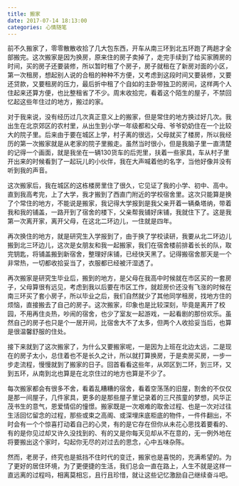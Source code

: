 ```yaml
---
title: 搬家
date: 2017-07-14 18:13:00
categories: 心情随笔
---
```

前不久搬家了，零零散散收拾了几大包东西，开车从南三环到北五环跑了两趟才全部搬完。这次搬家是因为换房，原来住的房子卖掉了，走完手续到了给买家腾房的时间，买的房子还要装修，所以暂时租了个房子，房子就租在了新房对面的小区，第一次租房，想起别人说的合租的种种不方便，又考虑到这段时间又要装修，又要还贷款，又要租房的压力，最后折中租了个自如的主卧带独卫的房间，这样两个人住起来还算方便，也比整租省了不少。周末收拾完，看着这个陌生的屋子，不禁回忆起这些年住过的地方，搬过的家。
<!--more-->

对于我来说，没有经历过几次真正意义上的搬家，但是常住的地方换过好几次。我出生在北京郊区的农村里，从出生到小学一年级都和父母、爷爷奶奶住在一个比较大的院子里。后来由于要在城区上学，村子离的很远，父母就买了楼房，所以我经历的第一次搬家就是从老家的院子里搬走。虽然当时很小，但是我脑子里一直清楚的记得一个画面，就是我坐在一辆130货车的后兜里，扶着一些家具，车从村子里开出来的时候看到了一起玩儿的小伙伴，我在大声喊着他的名字，当他好像并没有听到我的声音。

这次搬家后，我在城区的这栋楼房里住了很久，它见证了我的小学、初中、高中。直到我高考完，上了大学，我才搬到了西直门附近的学校宿舍里。这次只能算是换了个常住的地方，不能说是搬家，我记得大学报到是我父亲开着一辆桑塔纳，带着我和我的铺盖，一路开到了宿舍的楼下，父亲帮我铺好床铺，我就住下了。这是我第一次离开家，离开父母，在这北二环边儿，一住就是四年。

再次换住的地方，就是研究生入学报到了，由于换了学校读研，我要从北二环边儿搬到北三环边儿，这次是女朋友和我一起搬家，我们在宿舍楼前排着长长的队，取完钥匙，将铺盖搬到新宿舍，整理好床铺，已经快天黑了。记得搬宿舍那天是一个非常热，一切都收拾妥当了，衣服都已经被汗湿透了。

再次搬家是研究生毕业后，搬到的地方，是父母在我高中时候就在市区买的一套房子，父母算很有远见，考虑到我以后要在市区工作，就趁房价还没有飞涨的时候在南三环买了套小房子，所以毕业之后，我们自然就少了其他同学租房，找地方住的烦恼，直接搬去了自己的房子。这次搬家，印象也是比较深刻，毕竟是离开了校园，不用再住炎热，吵闹的宿舍，也少了室友一起游戏，一起看剧的那份欢乐。虽然自己的房子也只是个一居开间，比宿舍大不了太多，但两个人收拾妥当后，也算是很温馨舒服的住处。

接下来就到了这次搬家了，为什么又要搬家呢，一是因为上班在北边太远，二是现在的房子太小，总住着也不是长久之计，所以就打算换房，于是卖房买房，一步一步走流程，慢慢就到了搬家的日子。回首看看这些年，从郊区到二环，到三环，又到五环，从南到北也算是在北京住过的地方也算是不少了。

每次搬家都会有很多不舍，看着乱糟糟的宿舍，看着空荡荡的旧屋，割舍的不仅仅是那一间屋子，几件家具，更多的是那些屋子里记录着的三尺孩童的梦想，风华正茂书生的意气，恩爱情侣的憧憬。搬家既是一次艰难的取舍过程、也是一次对过往生活回忆留念的过程，那些或束之高阁、或深埋床底柜底的物件，一件件翻出，不时会有一个个惊喜打动着自己的心灵，有的是它存在但你从未花心思找着要看的、有的是你见过却又许久没找到的、有的又是你每天见却从不在意的，无一例外地在将要搬出这个家时，勾起你无尽的对过去的思念，心中五味杂陈。

然而，老房子，终究也是抵挡不住时代的变迁，搬家也是喜悦的，充满希望的。为了更好的居住环境，为了更便捷的生活，我们总会一直在路上，人生不就是这样一直远离的过程吗，相离莫相忘，且行且珍惜，就让这些记忆激励自己继续奋斗吧。

